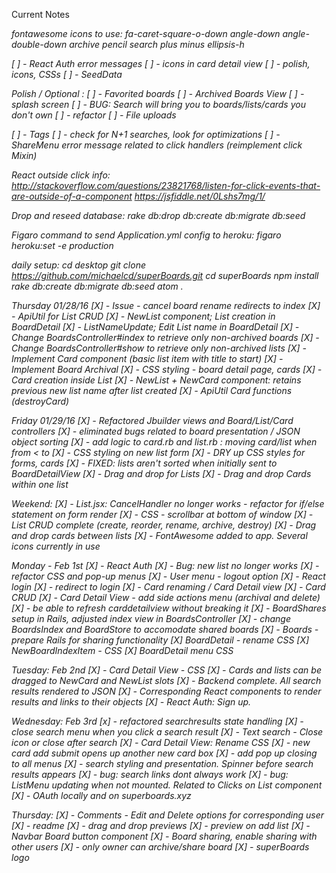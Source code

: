 Current Notes

<i class="fa fa-EXAMPLE fa-fw">
fontawesome icons to use:
fa-caret-square-o-down
angle-down
angle-double-down
archive
pencil
search
plus
minus
ellipsis-h

[ ] - React Auth error messages
[ ] - icons in card detail view
[ ] - polish, icons, CSSs
[ ] - SeedData













Polish / Optional :
[ ] - Favorited boards
[ ] - Archived Boards View
[ ] - splash screen
[ ] - BUG: Search will bring you to boards/lists/cards you don't own
[ ] - refactor
[ ] - File uploads

[ ] - Tags
[ ] - check for N+1 searches, look for optimizations
[ ] - ShareMenu error message related to click handlers (reimplement click Mixin)

React outside click info:
http://stackoverflow.com/questions/23821768/listen-for-click-events-that-are-outside-of-a-component
https://jsfiddle.net/0Lshs7mg/1/

Drop and reseed database:
rake db:drop db:create db:migrate db:seed

Figaro command to send Application.yml config to heroku:
figaro heroku:set -e production


daily setup:
cd desktop
git clone https://github.com/michaelcd/superBoards.git
cd superBoards
npm install
rake db:create db:migrate db:seed
atom .

Thursday 01/28/16
[X] - Issue - cancel board rename redirects to index
[X] - ApiUtil for List CRUD
[X] - NewList component; List creation in BoardDetail
[X] - ListNameUpdate; Edit List name in BoardDetail
[X] - Change BoardsController#index to retrieve only non-archived boards
[X] - Change BoardsController#show to retrieve only non-archived lists
[X] - Implement Card component (basic list item with title to start)
[X] - Implement Board Archival
[X] - CSS styling - board detail page, cards
[X] - Card creation inside List
[X] - NewList + NewCard component: retains previous new list name after list created
[X] - ApiUtil Card functions (destroyCard)

Friday 01/29/16
[X] - Refactored Jbuilder views and Board/List/Card controllers
[X] - eliminated bugs related to board presentation / JSON object sorting
[X] - add logic to card.rb and list.rb : moving card/list when
      from < to
[X] - CSS styling on new list form
[X] - DRY up CSS styles for forms, cards
[X] - FIXED: lists aren't sorted when initially sent to BoardDetailView
[X] - Drag and drop for Lists
[X] - Drag and drop Cards within one list

Weekend:
[X] - List.jsx: CancelHandler no longer works - refactor for if/else statement on form render
[X] - CSS - scrollbar at bottom of window
[X] - List CRUD complete (create, reorder, rename, archive, destroy)
[X] - Drag and drop cards between lists
[X] - FontAwesome added to app. Several icons currently in use

Monday - Feb 1st
[X] - React Auth
[X] - Bug: new list no longer works
[X] - refactor CSS and pop-up menus
[X] - User menu - logout option
[X] - React login
[X] - redirect to login
[X] - Card renaming / Card Detail view
[X] - Card CRUD
[X] - Card Detail View - add side actions menu (archival and delete)
[X] - be able to refresh carddetailview without breaking it
[X] - BoardShares setup in Rails, adjusted index view in BoardsController
[X] - change BoardsIndex and BoardStore to accomodate shared boards
[X] - Boards - prepare Rails for sharing functionality
[X] BoardDetail - rename CSS
[X] NewBoardIndexItem - CSS
[X] BoardDetail menu CSS

Tuesday: Feb 2nd
[X] - Card Detail View - CSS
[X] - Cards and lists can be dragged to NewCard and NewList slots
[X] - Backend complete. All search results rendered to JSON
[X] - Corresponding React components to render results and links to their objects
[X] - React Auth: Sign up.

Wednesday: Feb 3rd
[x] - refactored searchresults state handling
[X] - close search menu when you click a search result
[X] - Text search - Close icon or close after search
[X] - Card Detail View: Rename CSS
[X] - new card add submit opens up another new card box
[X] - add pop up closing to all menus
[X] - search styling and presentation. Spinner before search results appears
[X] - bug: search links dont always work
[X] - bug: ListMenu updating when not mounted. Related to Clicks on List component
[X] - OAuth locally and on superboards.xyz

Thursday:
[X] - Comments - Edit and Delete options for corresponding user
[X] - readme
[X] - drag and drop previews
[X] - preview on add list
[X] - Navbar Board button component
[X] - Board sharing, enable sharing with other users
[X] - only owner can archive/share board
[X] - superBoards logo

